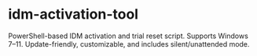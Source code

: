 # idm-activation-tool
PowerShell-based IDM activation and trial reset script. Supports Windows 7–11. Update-friendly, customizable, and includes silent/unattended mode.
